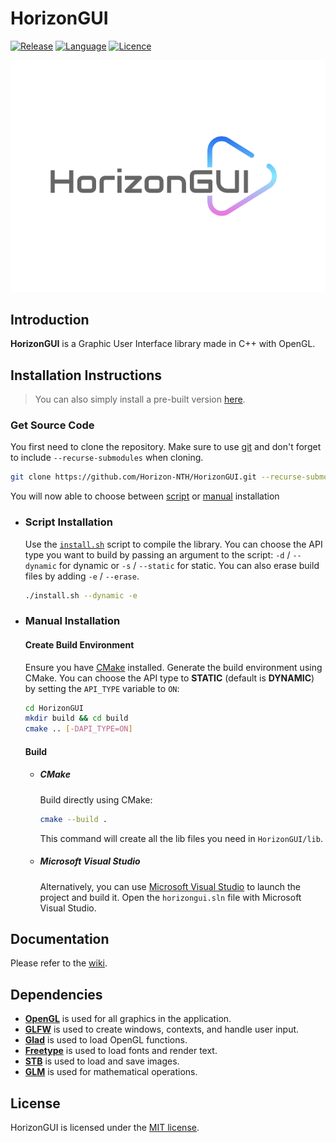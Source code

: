 # HorizonGUI

[![Release](https://img.shields.io/badge/Release-v2.0-blueviolet)](https://github.com/Horizon-NTH/HorizonGUI/releases)
[![Language](https://img.shields.io/badge/Language-C%2B%2B-0052cf)](https://en.wikipedia.org/wiki/C++)
[![Licence](https://img.shields.io/badge/License-MIT-yellow.svg)](LICENSE)

![HorizonGUI Logo](https://github.com/Horizon-NTH/HorizonGUI/blob/master/assets/HorizonGUI.svg)

## Introduction

**HorizonGUI** is a Graphic User Interface library made in C++ with OpenGL.

## Installation Instructions

> You can also simply install a pre-built version [here](https://github.com/Horizon-NTH/HorizonGUI/releases).

### Get Source Code

You first need to clone the repository. Make sure to use [git](https://git-scm.com) and don't forget to include `--recurse-submodules` when cloning.

```bash
git clone https://github.com/Horizon-NTH/HorizonGUI.git --recurse-submodules
```

You will now able to choose between [script](#script-installation) or [manual](#manual-installation) installation

- ### Script Installation

  Use the [`install.sh`](https://github.com/Horizon-NTH/HorizonGUI/blob/master/install.sh) script to compile the library. You can choose the API type you want to build by passing an argument to the script: 
  `-d` / `--dynamic` for dynamic or `-s` / `--static` for static. You can also erase build files by adding `-e` / `--erase`.

  ```bash
  ./install.sh --dynamic -e
  ```

- ### Manual Installation

  #### Create Build Environment

  Ensure you have [CMake](https://cmake.org/) installed. Generate the build environment using CMake. You can choose the API type to **STATIC** (default is **DYNAMIC**) by setting the `API_TYPE` variable to 
  `ON`:

  ```bash
  cd HorizonGUI
  mkdir build && cd build
  cmake .. [-DAPI_TYPE=ON]
  ```

  #### Build

  - ##### CMake

    Build directly using CMake:

    ```bash
    cmake --build .
    ```

    This command will create all the lib files you need in `HorizonGUI/lib`.

  - ##### Microsoft Visual Studio

    Alternatively, you can use [Microsoft Visual Studio](https://visualstudio.microsoft.com/) to launch the project and build it. Open the `horizongui.sln` file with Microsoft Visual Studio.

## Documentation

Please refer to the [wiki](https://github.com/Horizon-NTH/HorizonGUI/wiki).

## Dependencies

- **[OpenGL](https://www.opengl.org)** is used for all graphics in the application.
- **[GLFW](https://www.glfw.org)** is used to create windows, contexts, and handle user input.
- **[Glad](https://glad.dav1d.de)** is used to load OpenGL functions.
- **[Freetype](https://freetype.org/index.html)** is used to load fonts and render text.
- **[STB](https://github.com/nothings/stb)** is used to load and save images.
- **[GLM](https://glm.g-truc.net/0.9.9/index.html)** is used for mathematical operations.

## License

HorizonGUI is licensed under the [MIT license](https://github.com/Horizon-NTH/HorizonGUI/blob/master/LICENSE).
